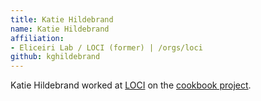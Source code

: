 ```yaml
---
title: Katie Hildebrand
name: Katie Hildebrand
affiliation:
- Eliceiri Lab / LOCI (former) | /orgs/loci
github: kghildebrand
---
```

Katie Hildebrand worked at [LOCI](/orgs/loci) on the [cookbook project](/imaging).
